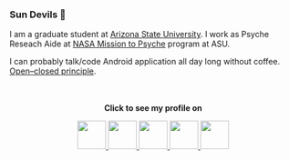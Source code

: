 ### Sun Devils 🔱

I am a graduate student at [Arizona State University](https://www.asu.edu/). I work as Psyche Reseach Aide at [NASA Mission to Psyche](https://psyche.asu.edu/) program at ASU.    

I can probably talk/code Android application all day long without coffee.         
[Open–closed principle](https://en.wikipedia.org/wiki/Open%E2%80%93closed_principle).  
<br><br>
<p align="center"><b>Click to see my profile on</b></p>
<p align="center">
  <a href="https://stackoverflow.com/users/4700156/rohit-singh?tab=profile">
<img height="50" width="50" src="https://user-images.githubusercontent.com/11274840/91214248-aaffe980-e6c7-11ea-96f4-945f33bdd324.png">
</a>
<a href="https://medium.com/@rohitksingh">
<img height="50" width="50" src="https://user-images.githubusercontent.com/11274840/91214419-e4385980-e6c7-11ea-9983-37fab4a04c3c.png">
</a>
<a href="https://rohitksingh.github.io/">
<img height="50" width="50" src="https://user-images.githubusercontent.com/11274840/112452560-fccb2980-8d13-11eb-8a4d-7d091a372b15.gif">
</a>
<a href="https://play.google.com/store/apps/developer?id=Rohit+Singh"> 
<img height="50" width="50" src="https://user-images.githubusercontent.com/11274840/91215015-bb649400-e6c8-11ea-8de2-cd42e42ff861.png">
</a>
<a href="https://www.linkedin.com/in/rohit94singh/"> 
<img height="50" width="50" src="https://user-images.githubusercontent.com/11274840/91215104-e4852480-e6c8-11ea-8dad-2d69517b05cc.png">
</a>
</p>

<!--
**rohitksingh/rohitksingh** is a ✨ _special_ ✨ repository because its `README.md` (this file) appears on your GitHub profile.

Here are some ideas to get you started:

- 🔭 I’m currently working on ...
- 🌱 I’m currently learning ...
- 👯 I’m looking to collaborate on ...
- 🤔 I’m looking for help with ...
- 💬 Ask me about ...
- 📫 How to reach me: ...
- 😄 Pronouns: ...
- ⚡ Fun fact: ...
-->
